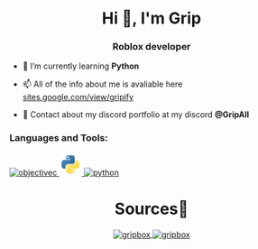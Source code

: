 <h1 align="center">Hi 👋, I'm Grip</h1>
<h3 align="center">Roblox developer</h3>

- 🌱 I’m currently learning **Python**

- 📫 All of the info about me is avaliable here [sites.google.com/view/gripify](https://sites.google.com/view/gripify/me)

- 💬 Contact about my discord portfolio at my discord **@GripAll**


<h3 align="left">Languages and Tools:</h3>
<p align="left"> <a href="https://roblox.com/create" target="_blank" rel="noreferrer"> <img src="https://img.icons8.com/color/256/roblox-studio.png" alt="objectivec" width="40" height="40"/> </a> <a href="https://www.python.org" target="_blank" rel="noreferrer"> <img src="https://raw.githubusercontent.com/devicons/devicon/master/icons/python/python-original.svg" alt="python" width="40" height="40"/> </a>
 <a href="https://www.lua.org/" target="_blank" rel="noreferrer"> <img src="https://upload.wikimedia.org/wikipedia/commons/thumb/c/cf/Lua-Logo.svg/1200px-Lua-Logo.svg.png" alt="python" width="40" height="40"/> </a> </p>




<h1 align="center">Sources🔗</h1>
<p align="center"> <a href="https://github.com/gripbox/gripify/tree/main/scripts"> <img align="center" src="https://lh3.googleusercontent.com/fife/AKsag4NB-IvO1xHsPlt8NBKJHP9PVGtAOuDA__flQ9wSqQ0Wqifvo31e8ybaqfEla3issblu4vvgwg8_B-j4oy0oSr33rPaPbCRtFkrhH41hUGK4EUS2Vij8cM69BoNaqUwPDj7qBVRsQeIN2AKqmZ_VvQP4zqxY_mlt73zfRGFhuAPVL-u2YGZ3WJQ_eigpqIYu08xhXxDHhd6MZI8E53xjHkT72t15SkYy-qrnQpMz0YkI1Q4GWOsF4ZRTp5fv6AKiUKoN-s26msaRHRrA-y0XSX7cgkx-IGczxZR7sS-fmdlZ3ovnnCIT6JhYAs6zT5JD9A_v6EIubJEURIzaQNuyZvGpSnXvrtj7-wR6QZj3o6tIx5aH_czz78OvIKRQ8SeLPEB6UfHJBuFD6ynGWQ6W5xkgGtE2INquLkUrG4kErKPRTEY0s3WTjUl7wfO906M_Vka4-TC20BoRktdSzqOBbsAC4-DhM36u-a11pEfu3Ng4LkjeRVnPgdb0aW1FjrFn38Bq-yvfcXDKoqioGYCF2nuG34hDMdrTES2vHJqrxwGD6xX1S3bzKv1xcSqPEL1jmoxeadXxFuK4DyG7303NWDFWNuHpi0HymGJ6-mY3kx4r5HfRTGMRiRlv03w3Zu8D_6p052O2Zvv3EqlaXVih_eq9dXtSx8EAXMb9jm2RIUlAUbIpIf3h_C8FT9s1hC1qHAkGTThVpjAnzD3zEBrOHW_02bPjVOb-54xgoAqiExuQ-PLCuchWGEC-HOnFHB2NEW0sAPenvuV6mMARHp2jYNyandqmPMAP63A1Ql7srwOKbuinGtvureaeqfof9XptrTLyYN-gNWP7LZarhR1vOHoJSXjQ31AqhYNpUUdWORXOrnJW5MwWnTcSuUCccGmYRVUtPGHjXokR3GO2ywsqOeOgi9I9eMoOca0KjjkFd0O5ip6AFryYSbMDFjOHTCLPI6X78HgUNbTMUcQx2wExeOpcs7P9mtirye0LQ_ih-24CNf2TwVVG1ttwei2O6MLqRzx2rGwKSYQnCRp8f6j1sMYrVvQf3T7PVQjhv80Vfwe0wOt2jys0Wt5erid-qn6fucMpBcS10WZ-xetFI6ge7tM_CeldoxjBp5SdHUkcQI6BtXeVvBhcwIBVOeb4gGQceJrIjehlY8kBLEDoV9SKsVQYDaG2b9PSloIbImjCQvjRu3MJOUgqLC_rHj0YLHICl9AVeqabFQo07_GmtqjNugiobqjXsmdwD-DVdL1r4KJXqTH06wEZ6j0mIrfZSmBRxJ2Hl-5BfESMQOPXpqw1hz2-XOyodbDf0ZxICLjteQi1bozqPrtAFMj3l10lGO-5IMSe_UYcx0phwYir27kO14-JnlsKbvpTPwImIqA2bTQmc9TLiSAWLN9MKvT9HXQZ7r1_kVcxlxFP7QXEwV7i87PoBcThwvclS94unN9F28xoGrQM30GA2s-3cLU4djLABkkc5m8hrPlgKWRET1doMs9ecMsXNL2-2bhdrL1YLtLM0_ulaxpNhmC2CYNE73Cx7RqVCA=w2880-h1382" height="70" width="280" alt="gripbox"/> </a> <a href="https://sites.google.com/view/gripify/sources"> <img align="center" src="https://lh3.googleusercontent.com/fife/AMPSemcd5ID1QLeMfTUA9cxlO_DPmDf9FYZIBvMu599tAskx900eYKfc0-Qy_94GkA5vWaNOkH2GIZ_hpSlxR3EwCzLwSvc1Uzq2fxDYk341DeqH4bUGEv8DcXI14ZrkSwfnWr_qSINXOY1FKM3IC9Dld7UIHy1NDA4IS1TogqZr2zOuhx5P4qCoHpfdjJG4W-YmQBZ-LIyTBpWxw-Kh6qJa214TLCRW6vO_iRR7TcMR1WLTcGYt5jPZsM2WfdXX6r4udFb1VFIA4yQkRlGfr-9RgqD63IMa-sUSjflm78-ha7g4vt3NwD4eiqsJhO3KhXvTR3XNwKkoUWAkLwy-SR45Kx3-zsSWbYcVL10og0bpV1_xHvICcgNnY04DrRlL2Ivg7NUQ14SDndoUIaubRYtsnfE8_i-9BU_5e9JXFPnpVau0WQsQa7VjdNB1Z6GQO1doJp2L77Gep3OIPEwjXCRYWxxQagNiyljXKeVzTh-1BVwdCcmD6Bcu3GacqrAt9GmcD73gn11AemUBT0aZBmOCVDlAao3BCaKpNmvvyVRWX1Lb9fwGxsHMqjn0okAfMQdsfwLeTZyXMZsBDwFfbrBiEqhIS9smVRLytEd2tDgucMRMV1vDx1-IWWqFrxox2cK5XHXppzdGsApm6VYJPu06HnCAv7ZZczUM4XnROyGWxHD2IZKdaVDjIGF__UFXhajU0EBXyF87GRlEUBxaHhs82FecnvISEyYnlLJZk_15GFsSd4YJDFFCpTqfJvUwgNwtcYz1tv1cnIqJ-CtbY7iy7uGZW01fPslxzkeOVdZwllDoE-SG9SXPIJ2rWJMr49cGpJu5vXYiASaEASWZJ7LKvUMEaMUrKxuVQxidOt4WDWbqIBKYBFH_oCir4u-5TWEVKsE3_rkogEihTW8lhhVMcsrZ_wI7WoOam1GOeTWf-LHkGwy-fKiYenrS8Lm9JU64oRMlXy9eQUP87b95w8BgtGI0mrQVk0aR-Fi0kohyA7Z0uSz8w8RNQk4LohUyrSeG4s0RG0gG6oRy64i_vo-R4XE9MbveBk44l6pD_M2oPum-UradjWyD7vuip40mo8600IAPCCruGm-p3TIt4iKkRlR58zfAFERk_J4u14NjNz1ad54uxMWIgVJli5ezFlUkvdkLxHacmBSKu93D_jhX4AmaLtAe8I9-C7-JQh-bzp3SSotd4hXTxGfSYfvZjhUywRVsm1w0NzwuOnEejyvqo8zxtKOcX114SkrNdWEVc3dyMxXZjMjYRRnMDN2X0v1zVE4GLbIo2hZhbrTjlpXt9gmdQryr-WbThkbO0oEHuoYNAOmiHInOb4f_xKMcgKpmooh2Uc-k6Fe2HpUfAfHtC-XAQN53CviZjtUHY4BMvHsFishjykxfjHaO8FyJmye6ZVNxQ5e7sxGAP2wdl09h3abcYoKTuP8BVrG6QbhhVzm4wIpoXdY3cSxJOzRBHFrbs5FLJzrzo2cxWYWtZvAO_-1GUeJEXsaMI9LARhkTAsY27Uz5_O4F33EKEv0=w1920-h969" height="70" width="280" alt="gripbox"/></a></p>

